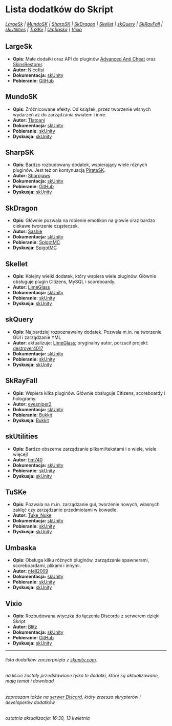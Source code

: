 # Lista dodatków do Skript
###### [LargeSk](https://github.com/xNorbig/Skript/blob/master/Addons.md/#largesk) | [MundoSK](https://github.com/xNorbig/Skript/blob/master/Addons.md/#mundosk) | [SharpSK](https://github.com/xNorbig/Skript/blob/master/Addons.md/#sharpsk) | [SkDragon](https://github.com/xNorbig/Skript/blob/master/Addons.md/#skdragon) | [Skellet](https://github.com/xNorbig/Skript/blob/master/Addons.md/#skellet) | [skQuery](https://github.com/xNorbig/Skript/blob/master/Addons.md/#skquery) | [SkRayFall](https://github.com/xNorbig/Skript/blob/master/Addons.md/#skrayfall) | [skUtilities](https://github.com/xNorbig/Skript/blob/master/Addons.md/#skutilities) | [TuSKe](https://github.com/xNorbig/Skript/blob/master/Addons.md/#tuske) | [Umbaska](https://github.com/xNorbig/Skript/blob/master/Addons.md/#umbaska) | [Vixio](https://github.com/xNorbig/Skript/blob/master/Addons.md/#vixio)


## LargeSk
* **Opis**: Małe dodatki oraz API do pluginów [Advanced Anti Cheat](https://www.spigotmc.org/resources/aac-advanced-anti-cheat-hack-kill-aura-blocker.6442/) oraz [SkinsRestorer](https://www.spigotmc.org/resources/skinsrestorer.2124/).
* **Autor:** [Nicofisi](https://forums.skunity.com/members/nicofisi.225/)
* **Dokumentacja:** [skUnity](https://skunity.com/LargeSk)
* **Pobieranie:** [GitHub](https://github.com/Nicofisi/LargeSk/releases)
## MundoSK
* **Opis**: Zróżnicowane efekty. Od książek, przez tworzenie włsnych wydarzeń aż do zarządzania światem i inne.
* **Autor:** [Tlatoani](https://forums.skunity.com/resources/authors/tlatoani.12/)
* **Dokumentacja:** [skUnity](https://skunity.com/MundoSK)
* **Pobieranie:** [skUnity](https://forums.skunity.com/resources/mundosk.69/history)
* **Dyskusja:** [skUnity](https://forums.skunity.com/resources/mundosk.69/)
## SharpSK
* **Opis**: Bardzo rozbudowany dodatek, wspierający wiele różnych pluginów. Jest też on kontynuacją [PirateSK](https://skunity.com/PirateSK).
* **Autor:** [Sharpjaws](https://forums.skunity.com/resources/authors/sharpjaws.108/)
* **Dokumentacja:** [skUnity](https://skunity.com/SharpSK)
* **Pobieranie:** [GitHub](https://github.com/Sharpjaws/SharpSK/releases)
* **Dyskusja:** [skUnity](https://forums.skunity.com/resources/sharpsk.72/)
## SkDragon
* **Opis**: Głównie pozwala na robienie emotikon na głowie oraz bardzo ciekawe tworzenie cząsteczek.
* **Autor:** [Sashie](https://www.spigotmc.org/resources/authors/sashie.218984/)
* **Dokumentacja:** [skUnity](https://skunity.com/SkDragon)
* **Pobieranie:** [SpigotMC](https://www.spigotmc.org/resources/skript-addon-skdragon-v0-13-1-beta-free-emotes-particles-great-eula-perks.24173/history)
* **Dyskusja:** [SpigotMC](https://www.spigotmc.org/resources/skript-addon-skdragon-v0-13-1-beta-free-emotes-particles-great-eula-perks.24173/)
## Skellet
* **Opis**: Kolejny wielki dodatek, który wspiera wiele pluginów. Głównie obsługuje plugin Citizens, MySQL i scoreboardy.
* **Autor:** [LimeGlass](https://forums.skunity.com/resources/authors/limeglass.15/)
* **Dokumentacja:** [skUnity](https://skunity.com/Skellett)
* **Pobieranie:** [skUnity](https://forums.skunity.com/resources/skellett-the-addon-with-a-beast-name.24/history)
* **Dyskusja:** [skUnity](https://forums.skunity.com/resources/skellett-the-addon-with-a-beast-name.24/)
## skQuery
* **Opis**: Najbardziej rozpoznawalny dodatek. Pozwala m.in. na tworzenie GUI i zarządzanie YML
* **Autor:** aktualizuje: [LimeGlass](https://forums.skunity.com/resources/authors/limeglass.15/); oryginalny autor, porzucił projekt: [destroyer4017](https://dev.bukkit.org/members/destroyer4017) 
* **Dokumentacja:** [skUnity](https://skunity.com/SkQuery)
* **Pobieranie:** [skUnity](https://forums.skunity.com/resources/unofficial-skquery-fork-1-11-2.68/history)
* **Dyskusja:** [skUnity](https://forums.skunity.com/resources/unofficial-skquery-fork-1-11-2.68/)
## SkRayFall
* **Opis**: Wspiera kilka pluginów. Głównie obsługuje Citizens, scoreboardy i hologramy.
* **Autor:** [eyesniper2](https://dev.bukkit.org/members/eyesniper2)
* **Dokumentacja:** [skUnity](https://www.skunity.com/SkRayFall)
* **Pobieranie:** [Bukkit](https://dev.bukkit.org/projects/skrayfall/files)
* **Dyskusja:** [Bukkit](https://dev.bukkit.org/projects/skrayfall)
## skUtilities
* **Opis**: Bardzo obszerne zarządzanie plikami/tekstami i o wiele, wiele więcej!
* **Autor:** [tim740](https://forums.skunity.com/resources/authors/tim740.19/)
* **Dokumentacja:** [skUnity](https://www.skunity.com/SkStuff)
* **Pobieranie:** [skUnity](https://forums.skunity.com/resources/skutilities.26/history)
* **Dyskusja:** [skUnity](https://forums.skunity.com/resources/skutilities.26/)
## TuSKe
* **Opis**: Pozwala na m.in. zarządzanie gui, tworzenie nowych, własnych zaklęć czy zarządzanie przedmiotami w kowadle.
* **Autor:** [Tuke_Nuke](https://www.spigotmc.org/resources/authors/tuke_nuke.98407/)
* **Dokumentacja:** [skUnity](https://www.skunity.com/TuSKe)
* **Pobieranie:** [skUnity]()
* **Dyskusja:** [skUnity]()
## Umbaska
* **Opis**: Obsługa kilku różnych pluginów, zarządzanie spawnerami, scoreboardami, plikami i innymi.
* **Autor:** [nfell2009](https://www.spigotmc.org/resources/authors/nfell2009.983/)
* **Dokumentacja:** [skUnity](https://www.skunity.com/Umbaska)
* **Pobieranie:** [skUnity](https://www.spigotmc.org/resources/addon-umbaska.7352/history)
* **Dyskusja:** [skUnity](https://www.spigotmc.org/resources/addon-umbaska.7352/)
## Vixio
* **Opis**: Rozbudowana wtyczka do łączenia Discorda z serwerem dzięki Skript
* **Autor:** [Blitz](https://forums.skunity.com/resources/authors/blitz.9/)
* **Dokumentacja:** [skUnity](https://www.skunity.com/Vixio)
* **Pobieranie:** [GitHub](https://github.com/iBlitzkriegi/Vixio/releases)
* **Dyskusja:** [skUnity](https://forums.skunity.com/resources/vixio-1-0-8-the-best-discord-addon-on-the-market.19/)
---
###### lista dodatków zaczerpnięta z [skunity.com](https://skunity.com). 
###### na liście zostały przedstawione tylko te dodatki, które są aktualizowane, mają temat i download
###### zapraszam także na [serwer Discord](https://discord.gg/q7UM6vJ), który zrzesza skrypterów i developerów dodatków
###### ostatnia aktualizacja: 16:30, 13 kwietnia